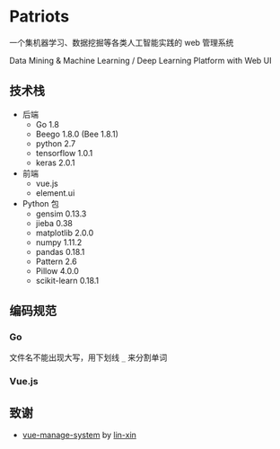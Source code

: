 # Patriots

一个集机器学习、数据挖掘等各类人工智能实践的 web 管理系统

Data Mining & Machine Learning / Deep Learning Platform with Web UI

## 技术栈

+ 后端
    + Go 1.8
    + Beego 1.8.0 (Bee 1.8.1)
    + python 2.7
    + tensorflow 1.0.1
    + keras 2.0.1
+ 前端
    + vue.js
    + element.ui
+ Python 包
    + gensim 0.13.3
    + jieba 0.38
    + matplotlib 2.0.0
    + numpy 1.11.2
    + pandas 0.18.1
    + Pattern 2.6
    + Pillow 4.0.0
    + scikit-learn 0.18.1

## 编码规范

### Go

文件名不能出现大写，用下划线 `_` 来分割单词

### Vue.js

## 致谢

+ [vue-manage-system](https://github.com/lin-xin/vue-manage-system) by [lin-xin](https://github.com/lin-xin)


